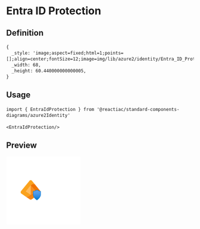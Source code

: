# Entra ID Protection

## Definition

```
{
  _style: 'image;aspect=fixed;html=1;points=[];align=center;fontSize=12;image=img/lib/azure2/identity/Entra_ID_Protection.svg;strokeColor=none;',
  _width: 68,
  _height: 60.440000000000005,
}
```

## Usage

```
import { EntraIdProtection } from '@reactiac/standard-components-diagrams/azure2Identity'

<EntraIdProtection/>
```

## Preview

<img src="./entra-id-protection.png" width="200"/>
